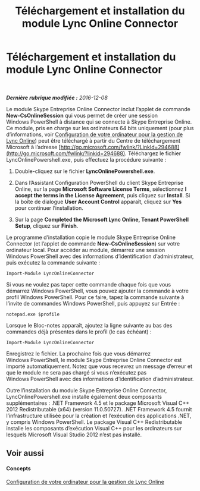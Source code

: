 ﻿---
title: Téléchargement et installation du module Lync Online Connector
TOCTitle: Téléchargement et installation du module Lync Online Connector
ms:assetid: a0c87219-b642-4201-85d4-a85c2163d1eb
ms:mtpsurl: https://technet.microsoft.com/fr-fr/library/Dn362829(v=OCS.15)
ms:contentKeyID: 56269641
ms.date: 06/01/2017
mtps_version: v=OCS.15
ms.translationtype: HT
---

# Téléchargement et installation du module Lync Online Connector

 

_**Dernière rubrique modifiée :** 2016-12-08_

Le module Skype Entreprise Online Connector inclut l’applet de commande **New-CsOnlineSession** qui vous permet de créer une session Windows PowerShell à distance qui se connecte à Skype Entreprise Online. Ce module, pris en charge sur les ordinateurs 64 bits uniquement (pour plus d’informations, voir [Configuration de votre ordinateur pour la gestion de Lync Online](configuring-your-computer-for-skype-for-business-online-management.md)) peut être téléchargé à partir du Centre de téléchargement Microsoft à l’adresse [http://go.microsoft.com/fwlink/?LinkId=294688](http://go.microsoft.com/fwlink/?linkid=294688). Téléchargez le fichier LyncOnlinePowershell.exe, puis effectuez la procédure suivante :

1.  Double-cliquez sur le fichier **LyncOnlinePowershell.exe**.

2.  Dans l’Assistant Configuration PowerShell du client Skype Entreprise Online, sur la page **Microsoft Software License Terms**, sélectionnez **I accept the terms in the License Agreement**, puis cliquez sur **Install**. Si la boîte de dialogue **User Account Control** apparaît, cliquez sur **Yes** pour continuer l’installation.

3.  Sur la page **Completed the Microsoft Lync Online, Tenant PowerShell Setup**, cliquez sur **Finish**.

Le programme d’installation copie le module Skype Entreprise Online Connector (et l’applet de commande **New-CsOnlineSession**) sur votre ordinateur local. Pour accéder au module, démarrez une session Windows PowerShell avec des informations d’identification d’administrateur, puis exécutez la commande suivante :

    Import-Module LyncOnlineConnector

Si vous ne voulez pas taper cette commande chaque fois que vous démarrez Windows PowerShell, vous pouvez ajouter la commande à votre profil Windows PowerShell. Pour ce faire, tapez la commande suivante à l’invite de commandes Windows PowerShell, puis appuyez sur Entrée :

    notepad.exe $profile

Lorsque le Bloc-notes apparaît, ajoutez la ligne suivante au bas des commandes déjà présentes dans le profil (le cas échéant) :

    Import-Module LyncOnlineConnector

Enregistrez le fichier. La prochaine fois que vous démarrez Windows PowerShell, le module Skype Entreprise Online Connector est importé automatiquement. Notez que vous recevrez un message d’erreur et que le module ne sera pas chargé si vous n’exécutez pas Windows PowerShell avec des informations d’identification d’administrateur.

Outre l’installation du module Skype Entreprise Online Connector, LyncOnlinePowershell.exe installe également deux composants supplémentaires : .NET Framework 4.5 et le package Microsoft Visual C++ 2012 Redistributable (x64) (version 11.0.50727). .NET Framework 4.5 fournit l’infrastructure utilisée pour la création et l’exécution des applications .NET, y compris Windows PowerShell. Le package Visual C++ Redistributable installe les composants d’exécution Visual C++ pour les ordinateurs sur lesquels Microsoft Visual Studio 2012 n’est pas installé.

## Voir aussi

#### Concepts

[Configuration de votre ordinateur pour la gestion de Lync Online](configuring-your-computer-for-skype-for-business-online-management.md)

